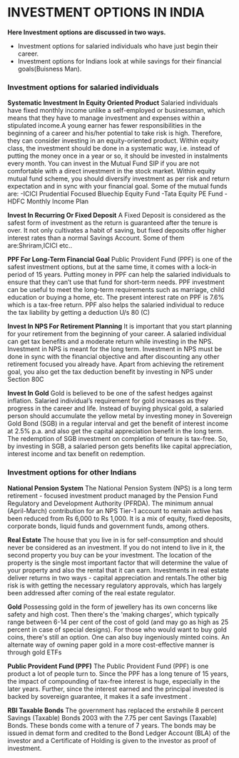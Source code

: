  #  INVESTMENT OPTIONS IN INDIA
  **Here Investment options are discussed in two ways.**
- Investment options for salaried individuals who have just begin their career.
- Investment options for Indians look at while savings for their financial goals(Buisness Man).
### Investment options for salaried individuals
**Systematic Investment In Equity Oriented Product**
          Salaried individuals have fixed monthly income unlike a self-employed or businessman, which means that they have to manage investment and expenses within a stipulated income.A young earner has fewer responsibilities in the beginning of a career and his/her potential to take risk is high. Therefore, they can consider investing in an equity-oriented product. Within equity class, the investment should be done in a systematic way, i.e. instead of putting the money once in a year or so, it should be invested in instalments every month. You can invest in the Mutual Fund SIP if you are not comfortable with a direct investment in the stock market. Within equity mutual fund scheme, you should diversify investment as per risk and return expectation and in sync with your financial goal. 
Some of the mutual funds are:
-ICICI Prudential Focused Bluechip Equity Fund
-Tata Equity PE Fund
-HDFC Monthly Income Plan 


**Invest In Recurring Or Fixed Deposit**
             A Fixed Deposit is considered as the safest form of investment as the return is guaranteed after the tenure is over. It not only cultivates a habit of saving, but fixed deposits offer higher interest rates than a normal Savings Account.
             Some of them are:Shriram,ICICI etc..
             
             
**PPF For Long-Term Financial Goal**
             Public Provident Fund (PPF) is one of the safest investment options, but at the same time, it comes with a lock-in period of 15 years. Putting money in PPF can help the salaried individuals to ensure that they can’t use that fund for short-term needs. PPF investment can be useful to meet the long-term requirements such as marriage, child education or buying a home, etc. The present interest rate on PPF is 7.6% which is a tax-free return. PPF also helps the salaried individual to reduce the tax liability by getting a deduction U/s 80 (C)
             
             
**Invest In NPS For Retirement Planning**
                It is important that you start planning for your retirement from the beginning of your career. A salaried individual can get tax benefits and a moderate return while investing in the NPS. Investment in NPS is meant for the long term. Investment in NPS must be done in sync with the financial objective and after discounting any other retirement focused you already have. Apart from achieving the retirement goal, you also get the tax deduction benefit by investing in NPS under Section 80C
                
                
**Invest In Gold**
                Gold is believed to be one of the safest hedges against inflation. Salaried individual’s requirement for gold increases as they progress in the career and life. Instead of buying physical gold, a salaried person should accumulate the yellow metal by investing money in Sovereign Gold Bond (SGB) in a regular interval and get the benefit of interest income at 2.5% p.a. and also get the capital appreciation benefit in the long term. The redemption of SGB investment on completion of tenure is tax-free. So, by investing in SGB, a salaried person gets benefits like capital appreciation, interest income and tax benefit on redemption.
                
                
### Investment options for other Indians
**National Pension System**
               The National Pension System (NPS) is a long term retirement - focused investment product managed by the Pension Fund Regulatory and Development Authority (PFRDA). The minimum annual (April-March) contribution for an NPS Tier-1 account to remain active has been reduced from Rs 6,000 to Rs 1,000. It is a mix of equity, fixed deposits, corporate bonds, liquid funds and government funds, among others.
               
               
**Real Estate**
                  The house that you live in is for self-consumption and should never be considered as an investment. If you do not intend to live in it, the second property you buy can be your investment. The location of the property is the single most important factor that will determine the value of your property and also the rental that it can earn. Investments in real estate deliver returns in two ways - capital appreciation and rentals.The other big risk is with getting the necessary regulatory approvals, which has largely been addressed after coming of the real estate regulator. 
                  
                  
**Gold**
              Possessing gold in the form of jewellery has its own concerns like safety and high cost. Then there's the 'making charges', which typically range between 6-14 per cent of the cost of gold (and may go as high as 25 percent in case of special designs). For those who would want to buy gold coins, there's still an option. One can also buy ingeniously minted coins. An alternate way of owning paper gold in a more cost-effective manner is through gold ETFs 
              
              
**Public Provident Fund (PPF)**
              The Public Provident Fund (PPF) is one product a lot of people turn to. Since the PPF has a long tenure of 15 years, the impact of compounding of tax-free interest is huge, especially in the later years. Further, since the interest earned and the principal invested is backed by sovereign guarantee, it makes it a safe investment .
              
              
**RBI Taxable Bonds**
              The government has replaced the erstwhile 8 percent Savings (Taxable) Bonds 2003 with the 7.75 per cent Savings (Taxable) Bonds. These bonds come with a tenure of 7 years. The bonds may be issued in demat form and credited to the Bond Ledger Account (BLA) of the investor and a Certificate of Holding is given to the investor as proof of investment. 

   

                   
